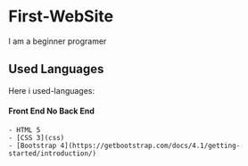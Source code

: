# First-WebSite
I am a beginner programer
## Used Languages
Here i used-languages:
#### Front End  No Back End
    - HTML 5
    - [CSS 3](css)
    - [Bootstrap 4](https://getbootstrap.com/docs/4.1/getting-started/introduction/)
